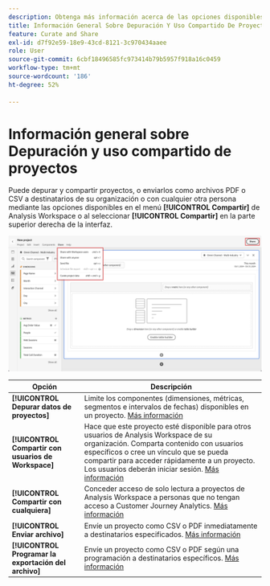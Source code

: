 ```yaml
---
description: Obtenga más información acerca de las opciones disponibles para depurar y compartir proyectos de Analysis Workspace.
title: Información General Sobre Depuración Y Uso Compartido De Proyectos
feature: Curate and Share
exl-id: d7f92e59-18e9-43cd-8121-3c970434aaee
role: User
source-git-commit: 6cbf18496585fc973414b79b5957f918a16c0459
workflow-type: tm+mt
source-wordcount: '186'
ht-degree: 52%

---
```


# Información general sobre Depuración y uso compartido de proyectos

Puede depurar y compartir proyectos, o enviarlos como archivos PDF o CSV a destinatarios de su organización o con cualquier otra persona mediante las opciones disponibles en el menú **[!UICONTROL Compartir]** de Analysis Workspace o al seleccionar **[!UICONTROL Compartir]** en la parte superior derecha de la interfaz.

![Compartir opciones](assets/share-options.png)

| Opción | Descripción |
|---|---|
| **[!UICONTROL Depurar datos de proyectos]** | Limite los componentes (dimensiones, métricas, segmentos e intervalos de fechas) disponibles en un proyecto. [Más información](/help/analysis-workspace/curate-share/curate.md) |
| **[!UICONTROL Compartir con usuarios de Workspace]** | Hace que este proyecto esté disponible para otros usuarios de Analysis Workspace de su organización. Comparta contenido con usuarios específicos o cree un vínculo que se pueda compartir para acceder rápidamente a un proyecto. Los usuarios deberán iniciar sesión. [Más información](/help/analysis-workspace/curate-share/share-projects.md) |
| **[!UICONTROL Compartir con cualquiera]** | Conceder acceso de solo lectura a proyectos de Analysis Workspace a personas que no tengan acceso a Customer Journey Analytics. [Más información](/help/analysis-workspace/curate-share/share-projects.md) |
| **[!UICONTROL Enviar archivo]** | Envíe un proyecto como CSV o PDF inmediatamente a destinatarios especificados. [Más información](/help/analysis-workspace/curate-share/t-schedule-report.md) |
| **[!UICONTROL Programar la exportación del archivo]** | Envíe un proyecto como CSV o PDF según una programación a destinatarios específicos. [Más información](/help/analysis-workspace/curate-share/t-schedule-report.md) |

